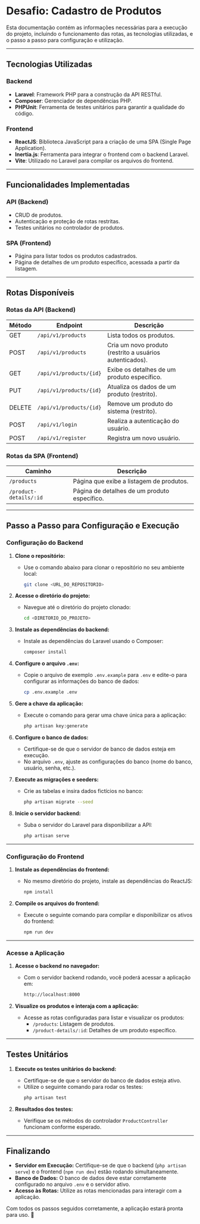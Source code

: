 # **Desafio: Cadastro de Produtos**

Esta documentação contém as informações necessárias para a execução do projeto, incluindo o funcionamento das rotas, as tecnologias utilizadas, e o passo a passo para configuração e utilização.

---

## **Tecnologias Utilizadas**

### **Backend**
- **Laravel**: Framework PHP para a construção da API RESTful.
- **Composer**: Gerenciador de dependências PHP.
- **PHPUnit**: Ferramenta de testes unitários para garantir a qualidade do código.

### **Frontend**
- **ReactJS**: Biblioteca JavaScript para a criação de uma SPA (Single Page Application).
- **Inertia.js**: Ferramenta para integrar o frontend com o backend Laravel.
- **Vite**: Utilizado no Laravel para compilar os arquivos do frontend.

---

## **Funcionalidades Implementadas**

### **API (Backend)**
- CRUD de produtos.
- Autenticação e proteção de rotas restritas.
- Testes unitários no controlador de produtos.

### **SPA (Frontend)**
- Página para listar todos os produtos cadastrados.
- Página de detalhes de um produto específico, acessada a partir da listagem.

---

## **Rotas Disponíveis**

### **Rotas da API (Backend)**
<table>
  <thead>
    <tr>
      <th>Método</th>
      <th>Endpoint</th>
      <th>Descrição</th>
    </tr>
  </thead>
  <tbody>
    <tr>
      <td>GET</td>
      <td><code>/api/v1/products</code></td>
      <td>Lista todos os produtos.</td>
    </tr>
    <tr>
      <td>POST</td>
      <td><code>/api/v1/products</code></td>
      <td>Cria um novo produto (restrito a usuários autenticados).</td>
    </tr>
    <tr>
      <td>GET</td>
      <td><code>/api/v1/products/{id}</code></td>
      <td>Exibe os detalhes de um produto específico.</td>
    </tr>
    <tr>
      <td>PUT</td>
      <td><code>/api/v1/products/{id}</code></td>
      <td>Atualiza os dados de um produto (restrito).</td>
    </tr>
    <tr>
      <td>DELETE</td>
      <td><code>/api/v1/products/{id}</code></td>
      <td>Remove um produto do sistema (restrito).</td>
    </tr>
    <tr>
      <td>POST</td>
      <td><code>/api/v1/login</code></td>
      <td>Realiza a autenticação do usuário.</td>
    </tr>
    <tr>
      <td>POST</td>
      <td><code>/api/v1/register</code></td>
      <td>Registra um novo usuário.</td>
    </tr>
  </tbody>
</table>

### **Rotas da SPA (Frontend)**
<table>
  <thead>
    <tr>
      <th>Caminho</th>
      <th>Descrição</th>
    </tr>
  </thead>
  <tbody>
    <tr>
      <td><code>/products</code></td>
      <td>Página que exibe a listagem de produtos.</td>
    </tr>
    <tr>
      <td><code>/product-details/:id</code></td>
      <td>Página de detalhes de um produto específico.</td>
    </tr>
  </tbody>
</table>

---

## **Passo a Passo para Configuração e Execução**

### **Configuração do Backend**

1. **Clone o repositório:**
   - Use o comando abaixo para clonar o repositório no seu ambiente local:
     ```bash
     git clone <URL_DO_REPOSITORIO>
     ```

2. **Acesse o diretório do projeto:**
   - Navegue até o diretório do projeto clonado:
     ```bash
     cd <DIRETORIO_DO_PROJETO>
     ```

3. **Instale as dependências do backend:**
   - Instale as dependências do Laravel usando o Composer:
     ```bash
     composer install
     ```

4. **Configure o arquivo `.env`:**
   - Copie o arquivo de exemplo `.env.example` para `.env` e edite-o para configurar as informações do banco de dados:
     ```bash
     cp .env.example .env
     ```

5. **Gere a chave da aplicação:**
   - Execute o comando para gerar uma chave única para a aplicação:
     ```bash
     php artisan key:generate
     ```

6. **Configure o banco de dados:**
   - Certifique-se de que o servidor de banco de dados esteja em execução.
   - No arquivo `.env`, ajuste as configurações do banco (nome do banco, usuário, senha, etc.).

7. **Execute as migrações e seeders:**
   - Crie as tabelas e insira dados fictícios no banco:
     ```bash
     php artisan migrate --seed
     ```

8. **Inicie o servidor backend:**
   - Suba o servidor do Laravel para disponibilizar a API:
     ```bash
     php artisan serve
     ```

---

### **Configuração do Frontend**

1. **Instale as dependências do frontend:**
   - No mesmo diretório do projeto, instale as dependências do ReactJS:
     ```bash
     npm install
     ```

2. **Compile os arquivos do frontend:**
   - Execute o seguinte comando para compilar e disponibilizar os ativos do frontend:
     ```bash
     npm run dev
     ```

---

### **Acesse a Aplicação**

1. **Acesse o backend no navegador:**
   - Com o servidor backend rodando, você poderá acessar a aplicação em:
     ```bash
     http://localhost:8000
     ```

2. **Visualize os produtos e interaja com a aplicação:**
   - Acesse as rotas configuradas para listar e visualizar os produtos:
     - `/products`: Listagem de produtos.
     - `/product-details/:id`: Detalhes de um produto específico.

---

## **Testes Unitários**

1. **Execute os testes unitários do backend:**
   - Certifique-se de que o servidor do banco de dados esteja ativo.
   - Utilize o seguinte comando para rodar os testes:
     ```bash
     php artisan test
     ```

2. **Resultados dos testes:**
   - Verifique se os métodos do controlador `ProductController` funcionam conforme esperado.

---

## **Finalizando**

- **Servidor em Execução:** Certifique-se de que o backend (`php artisan serve`) e o frontend (`npm run dev`) estão rodando simultaneamente.
- **Banco de Dados:** O banco de dados deve estar corretamente configurado no arquivo `.env` e o servidor ativo.
- **Acesso às Rotas:** Utilize as rotas mencionadas para interagir com a aplicação.

Com todos os passos seguidos corretamente, a aplicação estará pronta para uso. 🚀

